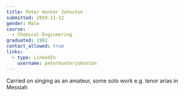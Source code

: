```yaml
---
title: Peter Hunter Johnston 
submitted: 2019-11-12
gender: Male
course:
  - Chemical Engineering
graduated: 1982
contact_allowed: true
links:
  - type: LinkedIn
    username: peterhunterjohnston
--- 
```


Carried on singing as an amateur, some solo work e.g. tenor arias in Messiah
